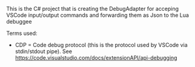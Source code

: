 This is the C# project that is creating the DebugAdapter for acceping VSCode input/output commands and forwarding them as Json to the Lua debuggee


Terms used:

* CDP = Code debug protocol (this is the protocol used by VSCode via stdin/stdout pipe). See https://code.visualstudio.com/docs/extensionAPI/api-debugging

